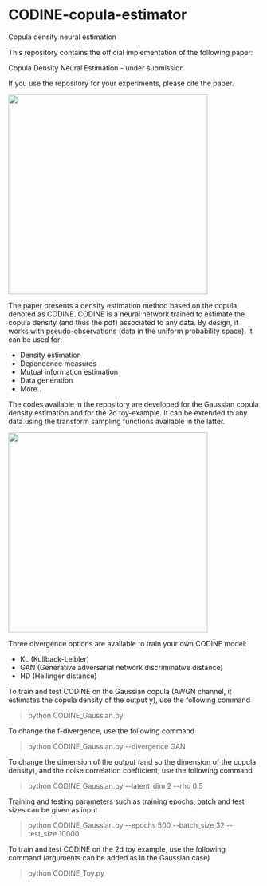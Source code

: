 # CODINE-copula-estimator
Copula density neural estimation

This repository contains the official implementation of the following paper:

Copula Density Neural Estimation - under submission

If you use the repository for your experiments, please cite the paper.

<img src="https://github.com/nuletizia/CODINE-copula-estimator/blob/main/teaser_toy.jpg" width=400>

The paper presents a density estimation method based on the copula, denoted as CODINE.
CODINE is a neural network trained to estimate the copula density (and thus the pdf) associated to any data. By design, it works with pseudo-observations (data in the uniform probability space). It can be used for:
- Density estimation
- Dependence measures
- Mutual information estimation
- Data generation
- More..

The codes available in the repository are developed for the Gaussian copula density estimation and for the 2d toy-example. It can be extended to any data using the transform sampling functions available in the latter.

<img src="https://github.com/nuletizia/CODINE-copula-estimator/blob/main/teaser_gaussian.jpg" width=400>

Three divergence options are available to train your own CODINE model:
- KL (Kullback-Leibler)
- GAN (Generative adversarial network discriminative distance)
- HD (Hellinger distance)

To train and test CODINE on the Gaussian copula (AWGN channel, it estimates the copula density of the output y), use the following command
> python CODINE_Gaussian.py

To change the f-divergence, use the following command
> python CODINE_Gaussian.py --divergence GAN

To change the dimension of the output (and so the dimension of the copula density), and the noise correlation coefficient, use the following command
> python CODINE_Gaussian.py --latent_dim 2 --rho 0.5

Training and testing parameters such as training epochs, batch and test sizes can be given as input
> python CODINE_Gaussian.py --epochs 500 --batch_size 32 --test_size 10000

To train and test CODINE on the 2d toy example, use the following command (arguments can be added as in the Gaussian case)
> python CODINE_Toy.py
